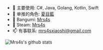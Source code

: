 - 🔭 主要使用: C#, Java, Golang, Kotlin, Swift
- 🌱 单推的角色: [夏目藍](https://bgm.tv/character/23611)
- 👯 Bangumi: [Mrs4s](https://bgm.tv/user/311369)
- 👯 Steam: [Mrs4s](https://steamcommunity.com/id/Mrs4s)
- 📫 有事联系: mrs4sxiaoshi@gmail.com

![Mrs4s's github stats](https://github-readme-stats.vercel.app/api?username=Mrs4s&show_icons=true)
